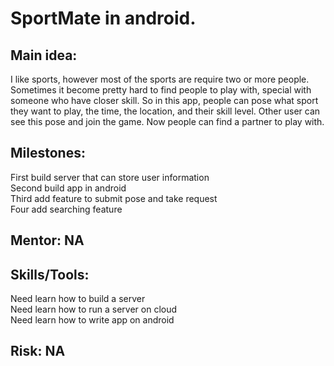 # SportMate in android.
## Main idea: 
I like sports, however most of the sports are require two or more people. Sometimes it become pretty hard to find people to play with, special with someone who have closer skill. So in this app, people can pose what sport they want to play, the time, the location, and their skill level. Other user can see this pose and join the game. Now people can find a partner to play with.<br />

## Milestones:
First build server that can store user information<br />
Second build app in android<br />
Third add feature to submit pose and take request<br />
Four add searching feature<br />

## Mentor: NA

## Skills/Tools:
Need learn how to build a server<br />
Need learn how to run a server on cloud<br />
Need learn how to write app on android<br />

## Risk: NA
